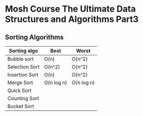 # Mosh Course The Ultimate Data Structures and Algorithms Part3

## Sorting Algorithms

| Sorting algo   | Best       | Worst      |
| -------------- | ---------- | ---------- |
| Bubble sort    | O(n)       | O(n^2)     |
| Selection Sort | O(n^2)     | O(n^2)     |
| Insertion Sort | O(n)       | O(n^2)     |
| Merge Sort     | O(n log n) | O(n log n) |
| Quick Sort     |            |            |
| Counting Sort  |            |            |
| Bucket Sort    |            |            |
